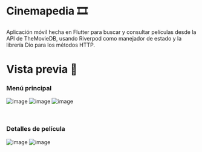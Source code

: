 # Cinemapedia 🎞️
Aplicación móvil hecha en Flutter para buscar y consultar películas desde la API de TheMovieDB, usando Riverpod como manejador de estado y la librería Dio para los métodos HTTP.

# Vista previa 👀

### Menú principal
![image](https://github.com/juddcito/flutter_cinemapedia_app/assets/144072692/56785e54-c264-4ac7-bdfc-dd15deca6ab7)
![image](https://github.com/juddcito/flutter_cinemapedia_app/assets/144072692/5499a2e9-d5bd-41cb-9cc3-4ed196412764)
![image](https://github.com/juddcito/flutter_cinemapedia_app/assets/144072692/9fc2b25b-1c0e-48e7-a199-e3200fb6daab)

<br>

### Detalles de película
![image](https://github.com/juddcito/flutter_cinemapedia_app/assets/144072692/9509533b-6dc3-4f54-a467-ca50506605fa)
![image](https://github.com/juddcito/flutter_cinemapedia_app/assets/144072692/48f407f1-d97c-4394-ba24-13ece0916637)
